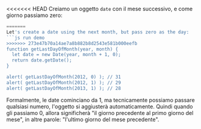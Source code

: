 <<<<<<< HEAD
Creiamo un oggetto `date` con il mese successivo, e come giorno passiamo zero:
```js run
=======
Let's create a date using the next month, but pass zero as the day:
```js run demo
>>>>>>> 273e47b70a14ae7a8b882b8d2543e581b000eefb
function getLastDayOfMonth(year, month) {
  let date = new Date(year, month + 1, 0);
  return date.getDate();
}

alert( getLastDayOfMonth(2012, 0) ); // 31
alert( getLastDayOfMonth(2012, 1) ); // 29
alert( getLastDayOfMonth(2013, 1) ); // 28
```

Formalmente, le date cominciano da 1, ma tecnicamente possiamo passare qualsiasi numero, l'oggetto si aggiusterà automaticamente. Quindi quando gli passiamo 0, allora significherà "il giorno precedente al primo giorno del mese", in altre parole: "l'ultimo giorno del mese precedente".
